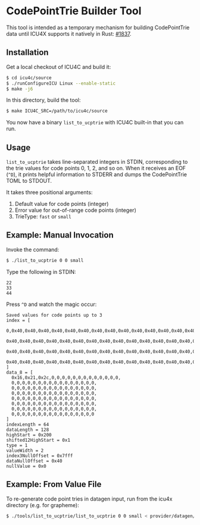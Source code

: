 # CodePointTrie Builder Tool

This tool is intended as a temporary mechanism for building CodePointTrie data until ICU4X supports it natively in Rust: [#1837](https://github.com/unicode-org/icu4x/issues/1837).

## Installation

Get a local checkout of ICU4C and build it:

```bash
$ cd icu4c/source
$ ./runConfigureICU Linux --enable-static
$ make -j6
```

In this directory, build the tool:

```bash
$ make ICU4C_SRC=/path/to/icu4c/source
```

You now have a binary `list_to_ucptrie` with ICU4C built-in that you can run.

## Usage

`list_to_ucptrie` takes line-separated integers in STDIN, corresponding to the trie values for code points 0, 1, 2, and so on. When it receives an EOF (`^D`), it prints helpful information to STDERR and dumps the CodePointTrie TOML to STDOUT.

It takes three positional arguments:

1. Default value for code points (integer)
2. Error value for out-of-range code points (integer)
3. TrieType: `fast` or `small`

## Example: Manual Invocation

Invoke the command:

```bash
$ ./list_to_ucptrie 0 0 small
```

Type the following in STDIN:

```
22
33
44
```

Press `^D` and watch the magic occur:

```
Saved values for code points up to 3
index = [
  0,0x40,0x40,0x40,0x40,0x40,0x40,0x40,0x40,0x40,0x40,0x40,0x40,0x40,0x40,0x40,
  0x40,0x40,0x40,0x40,0x40,0x40,0x40,0x40,0x40,0x40,0x40,0x40,0x40,0x40,0x40,0x40,
  0x40,0x40,0x40,0x40,0x40,0x40,0x40,0x40,0x40,0x40,0x40,0x40,0x40,0x40,0x40,0x40,
  0x40,0x40,0x40,0x40,0x40,0x40,0x40,0x40,0x40,0x40,0x40,0x40,0x40,0x40,0x40,0x40
]
data_8 = [
  0x16,0x21,0x2c,0,0,0,0,0,0,0,0,0,0,0,0,0,
  0,0,0,0,0,0,0,0,0,0,0,0,0,0,0,0,
  0,0,0,0,0,0,0,0,0,0,0,0,0,0,0,0,
  0,0,0,0,0,0,0,0,0,0,0,0,0,0,0,0,
  0,0,0,0,0,0,0,0,0,0,0,0,0,0,0,0,
  0,0,0,0,0,0,0,0,0,0,0,0,0,0,0,0,
  0,0,0,0,0,0,0,0,0,0,0,0,0,0,0,0,
  0,0,0,0,0,0,0,0,0,0,0,0,0,0,0,0
]
indexLength = 64
dataLength = 128
highStart = 0x200
shifted12HighStart = 0x1
type = 1
valueWidth = 2
index3NullOffset = 0x7fff
dataNullOffset = 0x40
nullValue = 0x0
```

## Example: From Value File

To re-generate code point tries in datagen input, run from the icu4x directory (e.g. for grapheme):

```bash
$ ./tools/list_to_ucptrie/list_to_ucptrie 0 0 small < provider/datagen/data/grapheme_cptrie.txt > provider/datagen/data/grapheme_cptrie.toml
```
